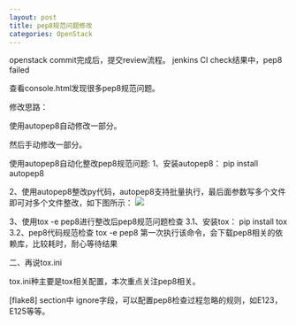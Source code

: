```yaml
---
layout: post
title: pep8规范问题修改
categories: OpenStack
---
```


openstack commit完成后，提交review流程。
jenkins CI check结果中，pep8 failed



查看console.html发现很多pep8规范问题。

修改思路：

使用autopep8自动修改一部分。

然后手动修改一部分。


使用autopep8自动化整改pep8规范问题:
1、安装autopep8：
pip install autopep8

2、使用autopep8整改py代码，autopep8支持批量执行，最后面参数写多个文件即可对多个文件整改，如下图所示：
![](http://i.imgur.com/cx0LJfg.jpg)

3、使用tox -e pep8进行整改后pep8规范问题检查
 3.1、安装tox：
      pip install tox
3.2、pep8代码规范检查
      tox -e pep8
第一次执行该命令，会下载pep8相关的依赖库，比较耗时，耐心等待结果


二、再说tox.ini

tox.ini种主要是tox相关配置，本次重点关注pep8相关。

[flake8] section中
ignore字段，可以配置pep8检查过程忽略的规则，如E123，E125等等。




